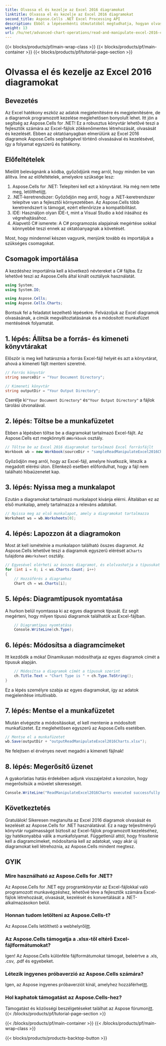 ```yaml
---
title: Olvassa el és kezelje az Excel 2016 diagramokat
linktitle: Olvassa el és kezelje az Excel 2016 diagramokat
second_title: Aspose.Cells .NET Excel Processing API
description: Ebből a lépésenkénti útmutatóból megtudhatja, hogyan olvashat és kezelhet Excel 2016 diagramokat az Aspose.Cells for .NET használatával.
weight: 13
url: /hu/net/advanced-chart-operations/read-and-manipulate-excel-2016-charts/
---
```


{{< blocks/products/pf/main-wrap-class >}}
{{< blocks/products/pf/main-container >}}
{{< blocks/products/pf/tutorial-page-section >}}

# Olvassa el és kezelje az Excel 2016 diagramokat

## Bevezetés

Az Excel hatékony eszköz az adatok megjelenítésére és megjelenítésére, de a diagramok programozott kezelése meglehetősen bonyolult lehet. Itt jön a segítség az Aspose.Cells for .NET! Ez a robusztus könyvtár lehetővé teszi a fejlesztők számára az Excel-fájlok zökkenőmentes létrehozását, olvasását és kezelését. Ebben az oktatóanyagban elmerülünk az Excel 2016 diagramok Aspose.Cells segítségével történő olvasásával és kezelésével, így a folyamat egyszerű és hatékony.

## Előfeltételek

Mielőtt belevágnánk a kódba, győződjünk meg arról, hogy minden be van állítva. Íme az előfeltételek, amelyekre szüksége lesz:

1.  Aspose.Cells for .NET: Telepíteni kell ezt a könyvtárat. Ha még nem tette meg, letöltheti[itt](https://releases.aspose.com/cells/net/).
2. .NET-keretrendszer: Győződjön meg arról, hogy a .NET-keretrendszer telepítve van a fejlesztői környezetében. Az Aspose.Cells több keretrendszert is támogat, ezért ellenőrizze a kompatibilitást.
3. IDE: Használjon olyan IDE-t, mint a Visual Studio a kód írásához és végrehajtásához. 
4. Alapvető C# ismerete: A C# programozás alapjainak megértése sokkal könnyebbé teszi ennek az oktatóanyagnak a követését.

Most, hogy mindennel készen vagyunk, menjünk tovább és importáljuk a szükséges csomagokat.

## Csomagok importálása

A kezdéshez importálnia kell a következő névtereket a C# fájlba. Ez lehetővé teszi az Aspose.Cells által kínált osztályok használatát.

```csharp
using System;
using System.IO;

using Aspose.Cells;
using Aspose.Cells.Charts;
```

Bontsuk fel a feladatot kezelhető lépésekre. Felvázoljuk az Excel diagramok olvasásának, a címük megváltoztatásának és a módosított munkafüzet mentésének folyamatát.

## 1. lépés: Állítsa be a forrás- és kimeneti könyvtárakat

Először is meg kell határoznia a forrás Excel-fájl helyét és azt a könyvtárat, ahová a kimeneti fájlt menteni szeretné.

```csharp
// Forrás könyvtár
string sourceDir = "Your Document Directory";

// Kimeneti könyvtár
string outputDir = "Your Output Directory";
```

 Cserélje ki`"Your Document Directory"` és`"Your Output Directory"` a fájlok tárolási útvonalával.

## 2. lépés: Töltse be a munkafüzetet

Ebben a lépésben töltse be a diagramokat tartalmazó Excel-fájlt. Az Aspose.Cells ezt megkönnyíti a`Workbook` osztály.

```csharp
// Töltse be az Excel 2016 diagramokat tartalmazó Excel forrásfájlt
Workbook wb = new Workbook(sourceDir + "sampleReadManipulateExcel2016Charts.xlsx");
```

Győződjön meg arról, hogy az Excel-fájl, amelyre hivatkozik, létezik a megadott elérési úton. Ellenkező esetben előfordulhat, hogy a fájl nem található hibaüzenetet kap.

## 3. lépés: Nyissa meg a munkalapot

Ezután a diagramokat tartalmazó munkalapot kívánja elérni. Általában ez az első munkalap, amely tartalmazza a releváns adatokat.

```csharp
// Nyissa meg az első munkalapot, amely a diagramokat tartalmazza
Worksheet ws = wb.Worksheets[0];
```

## 4. lépés: Lapozzon át a diagramokon

 Most át kell ismételnie a munkalapon található összes diagramot. Az Aspose.Cells lehetővé teszi a diagramok egyszerű elérését a`Charts` tulajdona a`Worksheet` osztály.

```csharp
// Egyesével elérheti az összes diagramot, és elolvashatja a típusukat
for (int i = 0; i < ws.Charts.Count; i++)
{
    // Hozzáférés a diagramhoz
    Chart ch = ws.Charts[i];
```

## 5. lépés: Diagramtípusok nyomtatása

A hurkon belül nyomtassa ki az egyes diagramok típusát. Ez segít megérteni, hogy milyen típusú diagramok találhatók az Excel-fájlban.

```csharp
    // Diagramtípus nyomtatása
    Console.WriteLine(ch.Type);
```

## 6. lépés: Módosítsa a diagramcímeket

Itt kezdődik a móka! Dinamikusan módosíthatja az egyes diagramok címét a típusuk alapján.

```csharp
    // Módosítsa a diagramok címét a típusuk szerint
    ch.Title.Text = "Chart Type is " + ch.Type.ToString();
}
```

Ez a lépés személyre szabja az egyes diagramokat, így az adatok megjelenítése intuitívabb.

## 7. lépés: Mentse el a munkafüzetet

Miután elvégezte a módosításokat, el kell mentenie a módosított munkafüzetet. Ez meglehetősen egyszerű az Aspose.Cells esetében.

```csharp
// Mentse el a munkafüzetet
wb.Save(outputDir + "outputReadManipulateExcel2016Charts.xlsx");
```

Ne felejtsen el érvényes nevet megadni a kimeneti fájlnak!

## 8. lépés: Megerősítő üzenet

A gyakorlatias hatás érdekében adjunk visszajelzést a konzolon, hogy megerősítsük a művelet sikerességét.

```csharp
Console.WriteLine("ReadManipulateExcel2016Charts executed successfully.");
```

## Következtetés

Gratulálok! Sikeresen megtanulta az Excel 2016 diagramok olvasását és kezelését az Aspose.Cells for .NET használatával. Ez a nagy teljesítményű könyvtár rugalmasságot biztosít az Excel-fájlok programozott kezeléséhez, így hatékonyabbá válik a munkafolyamat. Függetlenül attól, hogy frissítenie kell a diagramcímeket, módosítania kell az adatokat, vagy akár új diagramokat kell létrehoznia, az Aspose.Cells mindent megtesz.

## GYIK

### Mire használható az Aspose.Cells for .NET?
Az Aspose.Cells for .NET egy programkönyvtár az Excel-fájlokkal való programozott munkavégzéshez, lehetővé téve a fejlesztők számára Excel-fájlok létrehozását, olvasását, kezelését és konvertálását a .NET-alkalmazásokon belül.

### Honnan tudom letölteni az Aspose.Cells-t?
 Az Aspose.Cells letölthető a webhelyről[itt](https://releases.aspose.com/cells/net/).

### Az Aspose.Cells támogatja a .xlsx-től eltérő Excel-fájlformátumokat?
Igen! Az Aspose.Cells különféle fájlformátumokat támogat, beleértve a .xls, .csv, .pdf és egyebeket.

### Létezik ingyenes próbaverzió az Aspose.Cells számára?
 Igen, az Aspose ingyenes próbaverziót kínál, amelyhez hozzáférhet[itt](https://releases.aspose.com/).

### Hol kaphatok támogatást az Aspose.Cells-hez?
 Támogatást és közösségi beszélgetéseket találhat az Aspose fórumon[itt](https://forum.aspose.com/c/cells/9).
{{< /blocks/products/pf/tutorial-page-section >}}

{{< /blocks/products/pf/main-container >}}
{{< /blocks/products/pf/main-wrap-class >}}

{{< blocks/products/products-backtop-button >}}
